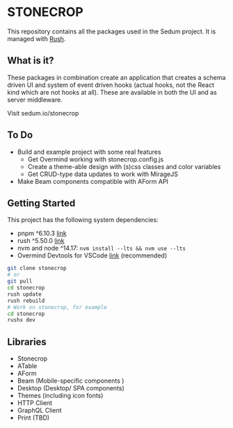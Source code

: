 # STONECROP

This repository contains all the packages used in the Sedum project. It is managed with [Rush](rushjs.io).

## What is it?
These packages in combination create an application that creates a schema driven UI and system of event driven hooks (actual hooks, not the React kind which are not hooks at all). These are available in both the UI and as server middleware.

Visit sedum.io/stonecrop

## To Do
 - Build and example project with some real features
	- Get Overmind working with stonecrop.config.js
	- Create a theme-able design with (s)css classes and color variables
	- Get CRUD-type data updates to work with MirageJS
 - Make Beam components compatible with AForm API
	

 
## Getting Started
 This project has the following system dependencies:
 - pnpm ^6.10.3 [link](https://pnpm.io/)
 - rush ^5.50.0 [link](https://rushjs.io/)
 - nvm and node ^14.17: `nvm install --lts && nvm use --lts`
 - Overmind Devtools for VSCode [link](https://marketplace.visualstudio.com/items?itemName=christianalfoni.overmind-devtools-vscode) (recommended)
 
```bash
git clone stonecrop
# or 
git pull
cd stonecrop
rush update
rush rebuild
# Work on stonecrop, for example
cd stonecrop
rushx dev
```

## Libraries
 - Stonecrop 
 - ATable
 - AForm
 - Beam (Mobile-specific components )
 - Desktop (Desktop/ SPA components)
 - Themes (including icon fonts)
 - HTTP Client
 - GraphQL Client
 - Print (TBD)
